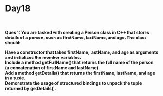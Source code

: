 # Day18
<br>
<br>
<b>Ques 1: You are tasked with creating a Person class in C++ that stores details of a person, such as firstName, lastName, and age. The class should:<br>

Have a constructor that takes firstName, lastName, and age as arguments and initializes the member variables.<br>
Include a method getFullName() that returns the full name of the person (a concatenation of firstName and lastName).<br>
Add a method getDetails() that returns the firstName, lastName, and age in a tuple.<br>
Demonstrate the usage of structured bindings to unpack the tuple returned by getDetails().</b><br>
